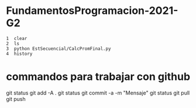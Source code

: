 # FundamentosProgramacion-2021-G2

    1  clear
    2  ls
    3  python EstSecuencial/CalcPromFinal.py 
    4  history
# commandos para trabajar con github
  git status
  git add -A .
  git status
  git commit -a -m "Mensaje"
  git status
  git pull
  git push